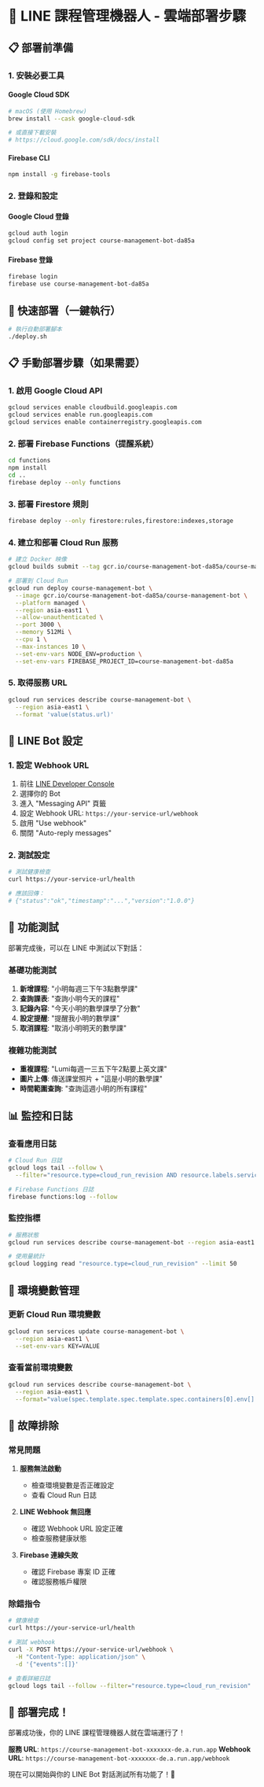 # 🚀 LINE 課程管理機器人 - 雲端部署步驟

## 📋 部署前準備

### 1. 安裝必要工具

#### Google Cloud SDK
```bash
# macOS (使用 Homebrew)
brew install --cask google-cloud-sdk

# 或直接下載安裝
# https://cloud.google.com/sdk/docs/install
```

#### Firebase CLI
```bash
npm install -g firebase-tools
```

### 2. 登錄和設定

#### Google Cloud 登錄
```bash
gcloud auth login
gcloud config set project course-management-bot-da85a
```

#### Firebase 登錄
```bash
firebase login
firebase use course-management-bot-da85a
```

## 🚀 快速部署（一鍵執行）

```bash
# 執行自動部署腳本
./deploy.sh
```

## 📋 手動部署步驟（如果需要）

### 1. 啟用 Google Cloud API
```bash
gcloud services enable cloudbuild.googleapis.com
gcloud services enable run.googleapis.com
gcloud services enable containerregistry.googleapis.com
```

### 2. 部署 Firebase Functions（提醒系統）
```bash
cd functions
npm install
cd ..
firebase deploy --only functions
```

### 3. 部署 Firestore 規則
```bash
firebase deploy --only firestore:rules,firestore:indexes,storage
```

### 4. 建立和部署 Cloud Run 服務
```bash
# 建立 Docker 映像
gcloud builds submit --tag gcr.io/course-management-bot-da85a/course-management-bot .

# 部署到 Cloud Run
gcloud run deploy course-management-bot \
  --image gcr.io/course-management-bot-da85a/course-management-bot \
  --platform managed \
  --region asia-east1 \
  --allow-unauthenticated \
  --port 3000 \
  --memory 512Mi \
  --cpu 1 \
  --max-instances 10 \
  --set-env-vars NODE_ENV=production \
  --set-env-vars FIREBASE_PROJECT_ID=course-management-bot-da85a
```

### 5. 取得服務 URL
```bash
gcloud run services describe course-management-bot \
  --region asia-east1 \
  --format 'value(status.url)'
```

## 📱 LINE Bot 設定

### 1. 設定 Webhook URL
1. 前往 [LINE Developer Console](https://developers.line.biz/console/)
2. 選擇你的 Bot
3. 進入 "Messaging API" 頁籤
4. 設定 Webhook URL: `https://your-service-url/webhook`
5. 啟用 "Use webhook"
6. 關閉 "Auto-reply messages"

### 2. 測試設定
```bash
# 測試健康檢查
curl https://your-service-url/health

# 應該回傳：
# {"status":"ok","timestamp":"...","version":"1.0.0"}
```

## 🧪 功能測試

部署完成後，可以在 LINE 中測試以下對話：

### 基礎功能測試
1. **新增課程**: "小明每週三下午3點數學課"
2. **查詢課表**: "查詢小明今天的課程"
3. **記錄內容**: "今天小明的數學課學了分數"
4. **設定提醒**: "提醒我小明的數學課"
5. **取消課程**: "取消小明明天的數學課"

### 複雜功能測試
- **重複課程**: "Lumi每週一三五下午2點要上英文課"
- **圖片上傳**: 傳送課堂照片 + "這是小明的數學課"
- **時間範圍查詢**: "查詢這週小明的所有課程"

## 📊 監控和日誌

### 查看應用日誌
```bash
# Cloud Run 日誌
gcloud logs tail --follow \
  --filter="resource.type=cloud_run_revision AND resource.labels.service_name=course-management-bot"

# Firebase Functions 日誌
firebase functions:log --follow
```

### 監控指標
```bash
# 服務狀態
gcloud run services describe course-management-bot --region asia-east1

# 使用量統計
gcloud logging read "resource.type=cloud_run_revision" --limit 50
```

## 🔧 環境變數管理

### 更新 Cloud Run 環境變數
```bash
gcloud run services update course-management-bot \
  --region asia-east1 \
  --set-env-vars KEY=VALUE
```

### 查看當前環境變數
```bash
gcloud run services describe course-management-bot \
  --region asia-east1 \
  --format="value(spec.template.spec.template.spec.containers[0].env[].name,spec.template.spec.template.spec.containers[0].env[].value)"
```

## 🚨 故障排除

### 常見問題

1. **服務無法啟動**
   - 檢查環境變數是否正確設定
   - 查看 Cloud Run 日誌

2. **LINE Webhook 無回應**
   - 確認 Webhook URL 設定正確
   - 檢查服務健康狀態

3. **Firebase 連線失敗**
   - 確認 Firebase 專案 ID 正確
   - 確認服務帳戶權限

### 除錯指令
```bash
# 健康檢查
curl https://your-service-url/health

# 測試 webhook
curl -X POST https://your-service-url/webhook \
  -H "Content-Type: application/json" \
  -d '{"events":[]}'

# 查看詳細日誌
gcloud logs tail --follow --filter="resource.type=cloud_run_revision"
```

## 🎉 部署完成！

部署成功後，你的 LINE 課程管理機器人就在雲端運行了！

**服務 URL**: `https://course-management-bot-xxxxxxx-de.a.run.app`
**Webhook URL**: `https://course-management-bot-xxxxxxx-de.a.run.app/webhook`

現在可以開始與你的 LINE Bot 對話測試所有功能了！🤖